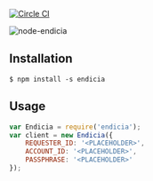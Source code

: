 [![Circle CI](https://circleci.com/gh/continuous-software/node-endicia.svg?style=svg&circle-token=0f86a48aa88bfe97065759b26b973e5bfd0da9b9)](https://circleci.com/gh/continuous-software/node-endicia)

![node-endicia](http://www.endicia.com/Content/images/endicia-logo.png)

## Installation ##

    $ npm install -s endicia

## Usage

```javascript
var Endicia = require('endicia');
var client = new Endicia({
    REQUESTER_ID: '<PLACEHOLDER>',
    ACCOUNT_ID: '<PLACEHOLDER>',
    PASSPHRASE: '<PLACEHOLDER>'
});
```
